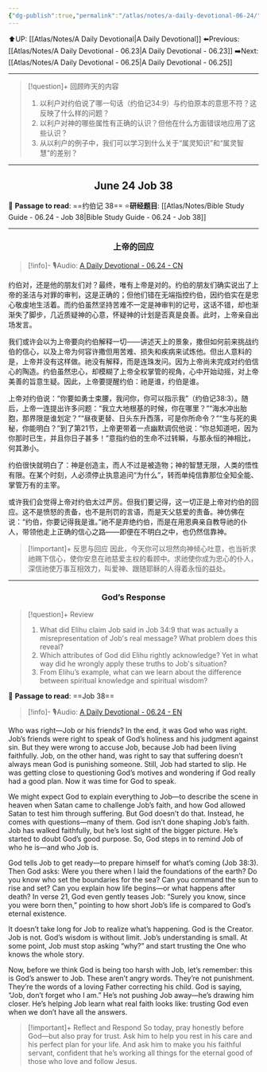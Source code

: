 ```yaml
---
{"dg-publish":true,"permalink":"/atlas/notes/a-daily-devotional-06-24/"}
---
```


 ⬆️UP: [[Atlas/Notes/A Daily Devotional\|A Daily Devotional]]
⬅️Previous: [[Atlas/Notes/A Daily Devotional - 06.23\|A Daily Devotional - 06.23]]
➡️Next: [[Atlas/Notes/A Daily Devotional - 06.25\|A Daily Devotional - 06.25]]

---

> [!question]+ 回顾昨天的内容
> 1. ⁠以利户对约伯说了哪一句话（约伯记34:9）与约伯原本的意思不符？这反映了什么样的问题？
> 2. 以利户对神的哪些属性有正确的认识？但他在什么方面错误地应用了这些认识？
> 3. 从以利户的例子中，我们可以学习到什么关于“属灵知识”和“属灵智慧”的差别？
 


---
## <center>June 24 Job 38</center>

📖 **Passage to read**: ==约伯记 38==
⭐**研经题目**: [[Atlas/Notes/Bible Study Guide - 06.24 - Job 38\|Bible Study Guide - 06.24 - Job 38]]

---
### <center>上帝的回应</center>

> [!info]- 🎙️Audio: [A Daily Devotional - 06.24 - CN]()

约伯对，还是他的朋友们对？最终，唯有上帝是对的。约伯的朋友们确实说出了上帝的圣洁与对罪的审判，这是正确的；但他们错在无端指控约伯，因约伯实在是忠心敬虔地生活着。而约伯虽然坚持苦难不一定是神审判的记号，这话不错，却也渐渐失了脚步，几近质疑神的心意，怀疑神的计划是否真是良善。此时，上帝亲自出场发言。

我们或许会以为上帝要向约伯解释一切——讲述天上的景象，撒但如何前来挑战约伯的信心，以及上帝为何容许撒但用苦难、损失和疾病来试炼他。但出人意料的是，上帝并没有这样做。祂没有解释，而是连珠发问。因为上帝尚未完成对约伯信心的陶造。约伯虽然忠心，却模糊了上帝全权掌管的视角，心中开始动摇，对上帝美善的旨意生疑。因此，上帝要提醒约伯：祂是谁，约伯是谁。

上帝对约伯说：“你要如勇士束腰，我问你，你可以指示我”（约伯记38:3）。随后，上帝一连提出许多问题：“我立大地根基的时候，你在哪里？”“海水冲出胎胞，那界限是谁划定？”“昼夜更替、日头东升西落，可是你所命令？”“生与死的奥秘，你能明白？”到了第21节，上帝更带着一点幽默调侃他说：“你总知道吧，因为你那时已生，并且你日子甚多！”意指约伯的生命不过转瞬，与那永恒的神相比，何其渺小。

约伯很快就明白了：神是创造主，而人不过是被造物；神的智慧无限，人类的悟性有限。在某个时刻，人必须停止执意追问“为什么”，转而单纯信靠那位全知全能、掌管万有的主宰。

或许我们会觉得上帝对约伯太过严厉。但我们要记得，这一切正是上帝对约伯的回应。这不是愤怒的责备，也不是刑罚的言语，而是天父慈爱的责备。神仿佛在说：“约伯，你要记得我是谁。”祂不是弃绝约伯，而是在用恩典亲自教导祂的仆人，带领他走上正确的信心之路——即便在不明白之中，也仍然信靠神。

> [!important]+ 反思与回应
因此，今天你可以坦然向神倾心吐意，也当祈求祂赐下信心，使你安息在祂慈爱主权的看顾中。求祂使你成为忠心的仆人，深信祂使万事互相效力，叫爱神、跟随耶稣的人得着永恒的益处。



---
### <center>God’s Response</center>

> [!question]+ Review
> 1. ⁠What did Elihu claim Job said in Job 34:9 that was actually a misrepresentation of Job's real message? What problem does this reveal?
> 2. ⁠Which attributes of God did Elihu rightly acknowledge? Yet in what way did he wrongly apply these truths to Job's situation?
> 3. From Elihu’s example, what can we learn about the difference between spiritual knowledge and spiritual wisdom?

📖 **Passage to read**: ==Job 38==

> [!info]- 🎙️Audio: [A Daily Devotional - 06.24 - EN]()  


Who was right—Job or his friends? In the end, it was God who was right. Job’s friends were right to speak of God’s holiness and his judgment against sin. But they were wrong to accuse Job, because Job had been living faithfully. Job, on the other hand, was right to say that suffering doesn’t always mean God is punishing someone. Still, Job had started to slip. He was getting close to questioning God’s motives and wondering if God really had a good plan. Now it was time for God to speak.

We might expect God to explain everything to Job—to describe the scene in heaven when Satan came to challenge Job’s faith, and how God allowed Satan to test him through suffering. But God doesn’t do that. Instead, he comes with questions—many of them. God isn’t done shaping Job’s faith. Job has walked faithfully, but he’s lost sight of the bigger picture. He’s started to doubt God’s good purpose. So, God steps in to remind Job of who he is—and who Job is.

God tells Job to get ready—to prepare himself for what’s coming (Job 38:3). Then God asks: Were you there when I laid the foundations of the earth? Do you know who set the boundaries for the sea? Can you command the sun to rise and set? Can you explain how life begins—or what happens after death? In verse 21, God even gently teases Job: “Surely you know, since you were born then,” pointing to how short Job’s life is compared to God’s eternal existence.

It doesn’t take long for Job to realize what’s happening. God is the Creator. Job is not. God’s wisdom is without limit. Job’s understanding is small. At some point, Job must stop asking “why?” and start trusting the One who knows the whole story.

Now, before we think God is being too harsh with Job, let’s remember: this is God’s answer to Job. These aren’t angry words. They’re not punishment. They’re the words of a loving Father correcting his child. God is saying, “Job, don’t forget who I am.” He’s not pushing Job away—he’s drawing him closer. He’s helping Job learn what real faith looks like: trusting God even when we don’t have all the answers.

> [!important]+ Reflect and Respond
So today, pray honestly before God—but also pray for trust. Ask him to help you rest in his care and his perfect plan for your life. And ask him to make you his faithful servant, confident that he’s working all things for the eternal good of those who love and follow Jesus.



